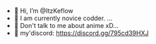- 👋 Hi, I’m @ItzKeflow
- 👀 I am currently novice codder. ...
- 🌱 Don't talk to me about anime xD...
- 🌴 my'discord: https://discord.gg/795cd39HXJ

<!---
ItzKeflow/ItzKeflow is a ✨ special ✨ repository because its `README.md` (this file) appears on your GitHub profile.
You can click the Preview link to take a look at your changes.
--->
